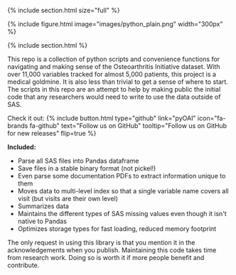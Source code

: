 ---
---
{% include section.html size="full" %}

{% include figure.html image="images/python_plain.png" width="300px" %}

{% include section.html %}

This repo is a collection of python scripts and convenience functions for navigating and making sense of the Osteoarthritis Initiative dataset. With over 11,000 variables tracked for almost 5,000 patients, this project is a medical goldmine. It is also less than trivial to get a sense of where to start. The scripts in this repo are an attempt to help by making public the initial code that any researchers would need to write to use the data outside of SAS.

Check it out: {%
  include button.html
  type="github"
  link="pyOAI"
  icon="fa-brands fa-github"
  text="Follow us on GitHub"
  tooltip="Follow us on GitHub for new releases"
  flip=true
%}

**Included:**
- Parse all SAS files into Pandas dataframe
- Save files in a stable binary format (not pickel!)
- Even parse some documentation PDFs to extract information unique to them
- Moves data to multi-level index so that a single variable name covers all visit (but visits are their own level)
- Summarizes data
- Maintains the different types of SAS missing values even though it isn't native to Pandas
- Optimizes storage types for fast loading, reduced memory footprint

The only request in using this library is that you mention it in the acknowledgements when you publish. Maintaining this code takes time from research work. Doing so is worth it if more people benefit and contribute.
